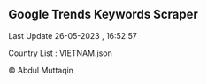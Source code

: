 

## Google Trends Keywords Scraper 
 
Last Update 26-05-2023 , 16:52:57

Country List :
VIETNAM.json



© Abdul Muttaqin 
